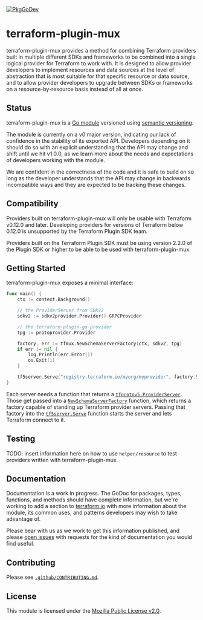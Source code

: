 [![PkgGoDev](https://pkg.go.dev/badge/github.com/hashicorp/terraform-plugin-mux)](https://pkg.go.dev/github.com/hashicorp/terraform-plugin-mux)

# terraform-plugin-mux

terraform-plugin-mux provides a method for combining Terraform providers built
in multiple different SDKs and frameworks to be combined into a single logical
provider for Terraform to work with. It is designed to allow provider
developers to implement resources and data sources at the level of abstraction
that is most suitable for that specific resource or data source, and to allow
provider developers to upgrade between SDKs or frameworks on a
resource-by-resource basis instead of all at once.

## Status

terraform-plugin-mux is a [Go
module](https://github.com/golang/go/wiki/Modules) versioned using [semantic
versioning](https://semver.org/).

The module is currently on a v0 major version, indicating our lack of
confidence in the stability of its exported API. Developers depending on it
should do so with an explicit understanding that the API may change and shift
until we hit v1.0.0, as we learn more about the needs and expectations of
developers working with the module.

We are confident in the correctness of the code and it is safe to build on so
long as the developer understands that the API may change in backwards
incompatible ways and they are expected to be tracking these changes.

## Compatibility

Providers built on terraform-plugin-mux will only be usable with Terraform
v0.12.0 and later. Developing providers for versions of Terraform below 0.12.0
is unsupported by the Terraform Plugin SDK team.

Providers built on the Terraform Plugin SDK must be using version 2.2.0 of the
Plugin SDK or higher to be able to be used with terraform-plugin-mux.

## Getting Started

terraform-plugin-mux exposes a minimal interface:

```go
func main() {
	ctx := context.Background()

	// the ProviderServer from SDKv2
	sdkv2 := sdkv2provider.Provider().GRPCProvider

	// the terraform-plugin-go provider
	tpg := protoprovider.Provider

	factory, err := tfmux.NewSchemaServerFactory(ctx, sdkv2, tpg)
	if err != nil {
		log.Println(err.Error())
		os.Exit(1)
	}

	tf5server.Serve("registry.terraform.io/myorg/myprovider", factory.Server)
}
```

Each server needs a function that returns a
[`tfprotov5.ProviderServer`](https://pkg.go.dev/github.com/hashicorp/terraform-plugin-go/tfprotov5#ProviderServer).
Those get passed into a
[`NewSchemaServerFactory`](https://pkg.go.dev/github.com/hashicorp/terraform-plugin-mux#NewSchemaServerFactory)
function, which returns a factory capable of standing up Terraform provider
servers. Passing that factory into the
[`tf5server.Serve`](https://pkg.go.dev/github.com/hashicorp/terraform-plugin-go/tfprotov5/server#Serve)
function starts the server and lets Terraform connect to it.

## Testing

 TODO: insert information here on how to use `helper/resource` to test
providers written with terraform-plugin-mux.

## Documentation

Documentation is a work in progress. The GoDoc for packages, types, functions,
and methods should have complete information, but we're working to add a
section to [terraform.io](https://terraform.io/) with more information about
the module, its common uses, and patterns developers may wish to take advantage
of.

Please bear with us as we work to get this information published, and please
[open
issues](https://github.com/hashicorp/terraform-plugin-mux/issues/new/choose)
with requests for the kind of documentation you would find useful.

## Contributing

Please see [`.github/CONTRIBUTING.md`](https://github.com/hashicorp/terraform-plugin-mux/blob/master/.github/CONTRIBUTING.md).

## License

This module is licensed under the [Mozilla Public License v2.0](https://github.com/hashicorp/terraform-plugin-mux/blob/master/LICENSE).
